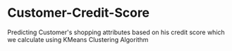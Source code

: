 # Customer-Credit-Score
Predicting Customer's shopping attributes based on his credit score which we calculate using KMeans Clustering Algorithm
